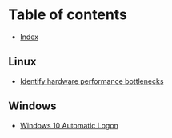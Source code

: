 # Table of contents

* [Index](README.md)

## Linux

* [Identify hardware performance bottlenecks](linux/identify-hardware-performance-bottlenecks.md)

## Windows

* [Windows 10 Automatic Logon](windows/windows-10-automatic-logon.md)
